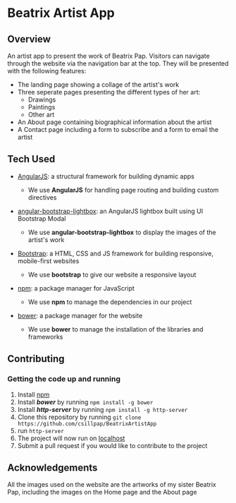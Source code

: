 # Beatrix Artist App

## Overview

An artist app to present the work of Beatrix Pap. Visitors can navigate through the website via the navigation bar at the top. They will be presented with the following features:

- The landing page showing a collage of the artist's work
- Three seperate pages presenting the different types of her art:
	- Drawings
	- Paintings
	- Other art
- An About page containing biographical information about the artist
- A Contact page including a form to subscribe and a form to email the artist

## Tech Used

- [AngularJS](https://angularjs.org/): a structural framework for building dynamic apps
	- We use **AngularJS** for handling page routing and building custom directives
	
- [angular-bootstrap-lightbox](https://github.com/compact/angular-bootstrap-lightbox): an AngularJS lightbox built using UI Bootstrap Modal
	- We use **angular-bootstrap-lightbox** to display the images of the artist's work

- [Bootstrap](http://getbootstrap.com/): a HTML, CSS and JS framework for building responsive, mobile-first websites
	- We use **bootstrap** to give our website a responsive layout
	
- [npm](https://www.npmjs.com/): a package manager for JavaScript
	- We use **npm** to manage the dependencies in our project
	
- [bower](https://bower.io/): a package manager for the website
	- We use **bower** to manage the installation of the libraries and frameworks
	
## Contributing

### Getting the code up and running

1. Install [npm](https://www.npmjs.com/)
2. Install ***bower*** by running ```npm install -g bower```
3. Install ***http-server*** by running ```npm install -g http-server```
4. Clone this repository by running ```git clone https://github.com/csillpap/BeatrixArtistApp```
5. run ```http-server```
6. The project will now run on [localhost](http://127.0.0.1:8000)
7. Submit a pull request if you would like to contribute to the project

## Acknowledgements

All the images used on the website are the artworks of my sister Beatrix Pap, including the images on the Home page and the About page